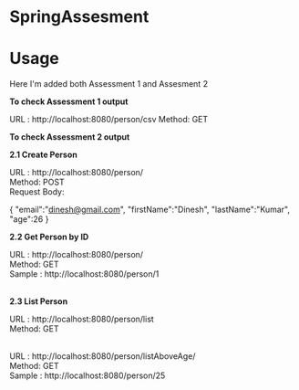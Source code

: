 # SpringAssesment


# Usage

Here I'm added both Assessment 1 and Assesment 2

**To check Assessment 1 output**

URL : http://localhost:8080/person/csv
Method: GET

**To check Assessment 2 output**

**2.1 Create Person**

URL : http://localhost:8080/person/<br>
Method: POST<br>
Request Body: <br>

{
    "email":"dinesh@gmail.com",
    "firstName":"Dinesh",
    "lastName":"Kumar",
    "age":26
}

**2.2 Get Person by ID**

URL : http://localhost:8080/person/<id><br>
Method: GET<br>
Sample : http://localhost:8080/person/1<br><br>

  
**2.3  List Person**

URL : http://localhost:8080/person/list<br>
Method: GET<br><br>

URL : http://localhost:8080/person/listAboveAge/<age><br>
Method: GET<br>
Sample : http://localhost:8080/person/25









